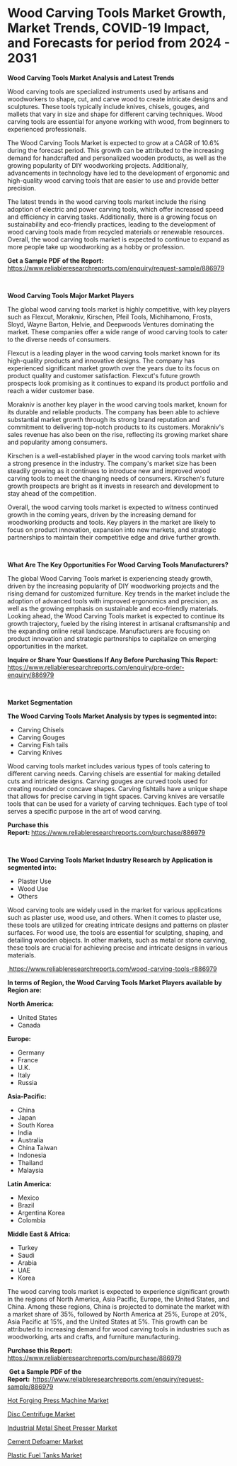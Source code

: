 <p><h1>Wood Carving Tools Market Growth, Market Trends, COVID-19 Impact, and Forecasts for period from 2024 - 2031</h1></p><p><strong>Wood Carving Tools Market Analysis and Latest Trends</strong></p>
<p><p>Wood carving tools are specialized instruments used by artisans and woodworkers to shape, cut, and carve wood to create intricate designs and sculptures. These tools typically include knives, chisels, gouges, and mallets that vary in size and shape for different carving techniques. Wood carving tools are essential for anyone working with wood, from beginners to experienced professionals.</p><p>The Wood Carving Tools Market is expected to grow at a CAGR of 10.6% during the forecast period. This growth can be attributed to the increasing demand for handcrafted and personalized wooden products, as well as the growing popularity of DIY woodworking projects. Additionally, advancements in technology have led to the development of ergonomic and high-quality wood carving tools that are easier to use and provide better precision.</p><p>The latest trends in the wood carving tools market include the rising adoption of electric and power carving tools, which offer increased speed and efficiency in carving tasks. Additionally, there is a growing focus on sustainability and eco-friendly practices, leading to the development of wood carving tools made from recycled materials or renewable resources. Overall, the wood carving tools market is expected to continue to expand as more people take up woodworking as a hobby or profession.</p></p>
<p><strong>Get a Sample PDF of the Report:&nbsp;</strong> <a href="https://www.reliableresearchreports.com/enquiry/request-sample/886979">https://www.reliableresearchreports.com/enquiry/request-sample/886979</a></p>
<p>&nbsp;</p>
<p><strong>Wood Carving Tools Major Market Players</strong></p>
<p><p>The global wood carving tools market is highly competitive, with key players such as Flexcut, Morakniv, Kirschen, Pfeil Tools, Michihamono, Frosts, Sloyd, Wayne Barton, Helvie, and Deepwoods Ventures dominating the market. These companies offer a wide range of wood carving tools to cater to the diverse needs of consumers.</p><p>Flexcut is a leading player in the wood carving tools market known for its high-quality products and innovative designs. The company has experienced significant market growth over the years due to its focus on product quality and customer satisfaction. Flexcut's future growth prospects look promising as it continues to expand its product portfolio and reach a wider customer base.</p><p>Morakniv is another key player in the wood carving tools market, known for its durable and reliable products. The company has been able to achieve substantial market growth through its strong brand reputation and commitment to delivering top-notch products to its customers. Morakniv's sales revenue has also been on the rise, reflecting its growing market share and popularity among consumers.</p><p>Kirschen is a well-established player in the wood carving tools market with a strong presence in the industry. The company's market size has been steadily growing as it continues to introduce new and improved wood carving tools to meet the changing needs of consumers. Kirschen's future growth prospects are bright as it invests in research and development to stay ahead of the competition.</p><p>Overall, the wood carving tools market is expected to witness continued growth in the coming years, driven by the increasing demand for woodworking products and tools. Key players in the market are likely to focus on product innovation, expansion into new markets, and strategic partnerships to maintain their competitive edge and drive further growth.</p></p>
<p>&nbsp;</p>
<p><strong>What Are The Key Opportunities For Wood Carving Tools Manufacturers?</strong></p>
<p><p>The global Wood Carving Tools market is experiencing steady growth, driven by the increasing popularity of DIY woodworking projects and the rising demand for customized furniture. Key trends in the market include the adoption of advanced tools with improved ergonomics and precision, as well as the growing emphasis on sustainable and eco-friendly materials. Looking ahead, the Wood Carving Tools market is expected to continue its growth trajectory, fueled by the rising interest in artisanal craftsmanship and the expanding online retail landscape. Manufacturers are focusing on product innovation and strategic partnerships to capitalize on emerging opportunities in the market.</p></p>
<p><strong>Inquire or Share Your Questions If Any Before Purchasing This Report:</strong> <a href="https://www.reliableresearchreports.com/enquiry/pre-order-enquiry/886979">https://www.reliableresearchreports.com/enquiry/pre-order-enquiry/886979</a></p>
<p>&nbsp;</p>
<p><strong>Market Segmentation</strong></p>
<p><strong>The Wood Carving Tools Market Analysis by types is segmented into:</strong></p>
<p><ul><li>Carving Chisels</li><li>Carving Gouges</li><li>Carving Fish tails</li><li>Carving Knives</li></ul></p>
<p><p>Wood carving tools market includes various types of tools catering to different carving needs. Carving chisels are essential for making detailed cuts and intricate designs. Carving gouges are curved tools used for creating rounded or concave shapes. Carving fishtails have a unique shape that allows for precise carving in tight spaces. Carving knives are versatile tools that can be used for a variety of carving techniques. Each type of tool serves a specific purpose in the art of wood carving.</p></p>
<p><strong>Purchase this Report:&nbsp;</strong><a href="https://www.reliableresearchreports.com/purchase/886979">https://www.reliableresearchreports.com/purchase/886979</a></p>
<p>&nbsp;</p>
<p><strong>The Wood Carving Tools Market Industry Research by Application is segmented into:</strong></p>
<p><ul><li>Plaster Use</li><li>Wood Use</li><li>Others</li></ul></p>
<p><p>Wood carving tools are widely used in the market for various applications such as plaster use, wood use, and others. When it comes to plaster use, these tools are utilized for creating intricate designs and patterns on plaster surfaces. For wood use, the tools are essential for sculpting, shaping, and detailing wooden objects. In other markets, such as metal or stone carving, these tools are crucial for achieving precise and intricate designs in various materials.</p></p>
<p><a href="https://www.reliableresearchreports.com/wood-carving-tools-r886979">&nbsp;https://www.reliableresearchreports.com/wood-carving-tools-r886979</a></p>
<p><strong>In terms of Region, the Wood Carving Tools Market Players available by Region are:</strong></p>
<p>
    <p> <strong> North America: </strong>
        <ul>
            <li>United States</li>
            <li>Canada</li>
        </ul>
        </p> 
    <p> <strong> Europe: </strong>
        <ul>
            <li>Germany</li>
            <li>France</li>
            <li>U.K.</li>
            <li>Italy</li>
            <li>Russia</li>
        </ul>
        </p> 
    <p> <strong> Asia-Pacific: </strong>
        <ul>
            <li>China</li>
            <li>Japan</li>
            <li>South Korea</li>
            <li>India</li>
            <li>Australia</li>
            <li>China Taiwan</li>
            <li>Indonesia</li>
            <li>Thailand</li>
            <li>Malaysia</li>
        </ul>
        </p> 
    <p> <strong> Latin America: </strong>
        <ul>
            <li>Mexico</li>
            <li>Brazil</li>
            <li>Argentina Korea</li>
            <li>Colombia</li>
        </ul>
        </p> 
    <p> <strong> Middle East & Africa: </strong>
        <ul>
            <li>Turkey</li>
            <li>Saudi</li>
            <li>Arabia</li>
            <li>UAE</li>
            <li>Korea</li>
        </ul>
    </p>
    </p>
<p><p>The wood carving tools market is expected to experience significant growth in the regions of North America, Asia Pacific, Europe, the United States, and China. Among these regions, China is projected to dominate the market with a market share of 35%, followed by North America at 25%, Europe at 20%, Asia Pacific at 15%, and the United States at 5%. This growth can be attributed to increasing demand for wood carving tools in industries such as woodworking, arts and crafts, and furniture manufacturing.</p></p>
<p><strong>Purchase this Report: </strong><a href="https://www.reliableresearchreports.com/purchase/886979">https://www.reliableresearchreports.com/purchase/886979</a></p>
<p>&nbsp;<strong>Get a Sample PDF of the Report:&nbsp;&nbsp;</strong><a href="https://www.reliableresearchreports.com/enquiry/request-sample/886979">https://www.reliableresearchreports.com/enquiry/request-sample/886979</a></p>
<p><strong></strong></p>
<p><p><a href="https://github.com/seamusocallaghan/Market-Research-Report-List-1/blob/main/hot-forging-press-machine-market.md">Hot Forging Press Machine Market</a></p><p><a href="https://github.com/widyafarer/Market-Research-Report-List-1/blob/main/disc-centrifuge-market.md">Disc Centrifuge Market</a></p><p><a href="https://issuu.com/reportprime-2/docs/industrial-metal-sheet-presser-market-size-2030.pp">Industrial Metal Sheet Presser Market</a></p><p><a href="https://www.linkedin.com/pulse/cement-defoamer-market-global-regional-analysis-focus-end-cyosf?trackingId=LuRRUMk2Tn2cwx7%2ButmUsw%3D%3D">Cement Defoamer Market</a></p><p><a href="https://github.com/sydneyHaley871/Market-Research-Report-List-1/blob/main/plastic-fuel-tanks-market.md">Plastic Fuel Tanks Market</a></p></p>